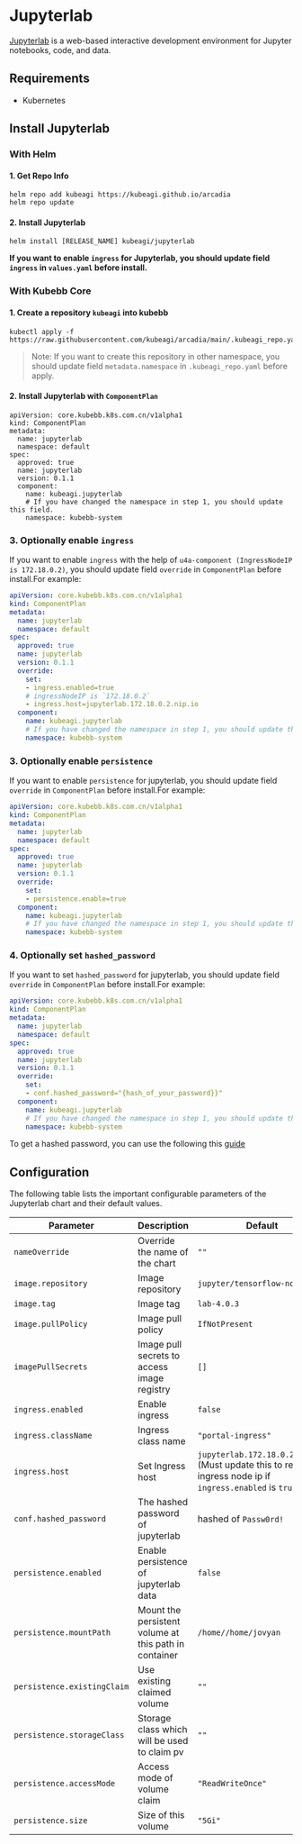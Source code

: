 # Jupyterlab

[Jupyterlab](https://github.com/jupyterlab/jupyterlab) is a web-based interactive development environment for Jupyter notebooks, code, and data.

## Requirements

- Kubernetes

## Install Jupyterlab

### With Helm

#### 1. Get Repo Info

```shell
helm repo add kubeagi https://kubeagi.github.io/arcadia
helm repo update
```

#### 2. Install Jupyterlab

```shell
helm install [RELEASE_NAME] kubeagi/jupyterlab
```

**If you want to enable `ingress` for Jupyterlab, you should update field `ingress` in `values.yaml` before install.**

### With Kubebb Core

#### 1. Create a repository `kubeagi` into kubebb

```shell
kubectl apply -f https://raw.githubusercontent.com/kubeagi/arcadia/main/.kubeagi_repo.yaml
```

> Note: If you want to create this repository in other namespace, you should update field `metadata.namespace` in `.kubeagi_repo.yaml` before apply.

#### 2. Install Jupyterlab with `ComponentPlan`

```shell
apiVersion: core.kubebb.k8s.com.cn/v1alpha1
kind: ComponentPlan
metadata:
  name: jupyterlab
  namespace: default
spec:
  approved: true
  name: jupyterlab
  version: 0.1.1
  component:
    name: kubeagi.jupyterlab
    # If you have changed the namespace in step 1, you should update this field.
    namespace: kubebb-system
```

### 3. Optionally enable `ingress`

If you want to enable `ingress` with the help of `u4a-component (IngressNodeIP is 172.18.0.2)`, you should update field `override` in `ComponentPlan` before install.For example:

```yaml
apiVersion: core.kubebb.k8s.com.cn/v1alpha1
kind: ComponentPlan
metadata:
  name: jupyterlab
  namespace: default
spec:
  approved: true
  name: jupyterlab
  version: 0.1.1
  override:
    set:
    - ingress.enabled=true
    # ingressNodeIP is `172.18.0.2`
    - ingress.host=jupyterlab.172.18.0.2.nip.io
  component:
    name: kubeagi.jupyterlab
    # If you have changed the namespace in step 1, you should update this field.
    namespace: kubebb-system
```

### 3. Optionally enable `persistence`

If you want to enable `persistence` for jupyterlab, you should update field `override` in `ComponentPlan` before install.For example:

```yaml
apiVersion: core.kubebb.k8s.com.cn/v1alpha1
kind: ComponentPlan
metadata:
  name: jupyterlab
  namespace: default
spec:
  approved: true
  name: jupyterlab
  version: 0.1.1
  override:
    set:
    - persistence.enable=true
  component:
    name: kubeagi.jupyterlab
    # If you have changed the namespace in step 1, you should update this field.
    namespace: kubebb-system
```

### 4. Optionally set `hashed_password`

If you want to set `hashed_password` for jupyterlab, you should update field `override` in `ComponentPlan` before install.For example:

```yaml
apiVersion: core.kubebb.k8s.com.cn/v1alpha1
kind: ComponentPlan
metadata:
  name: jupyterlab
  namespace: default
spec:
  approved: true
  name: jupyterlab
  version: 0.1.1
  override:
    set:
    - conf.hashed_password="{hash_of_your_password}}"
  component:
    name: kubeagi.jupyterlab
    # If you have changed the namespace in step 1, you should update this field.
    namespace: kubebb-system
```

To get a hashed password, you can use the following this [guide](https://jupyter-server.readthedocs.io/en/latest/operators/public-server.html#preparing-a-hashed-password)

## Configuration

The following table lists the important configurable parameters of the Jupyterlab chart and their default values.

| Parameter | Description | Default |
| --------- | ----------- | ------- |
| `nameOverride` | Override the name of the chart | `""` |
| `image.repository` | Image repository | `jupyter/tensorflow-notebook` |
| `image.tag` | Image tag | `lab-4.0.3` |
| `image.pullPolicy` | Image pull policy | `IfNotPresent` |
| `imagePullSecrets` | Image pull secrets to access image registry | `[]` |
| `ingress.enabled` | Enable ingress | `false` |
| `ingress.className` | Ingress class name | `"portal-ingress"` |
| `ingress.host` | Set Ingress host | `jupyterlab.172.18.0.2.nip.io` (Must update this to real ingress node ip if `ingress.enabled` is `true`)|
| `conf.hashed_password` | The hashed password of jupyterlab | hashed of `Passw0rd!` |
| `persistence.enabled` | Enable persistence of jupyterlab data | `false` |
| `persistence.mountPath` | Mount the persistent volume at this path in container | `/home//home/jovyan` |
| `persistence.existingClaim` | Use existing claimed volume | `""` |
| `persistence.storageClass` | Storage class which will be used to claim pv | `""` |
| `persistence.accessMode` | Access mode of volume claim | `"ReadWriteOnce"` |
| `persistence.size` | Size of this volume | `"5Gi"` |
